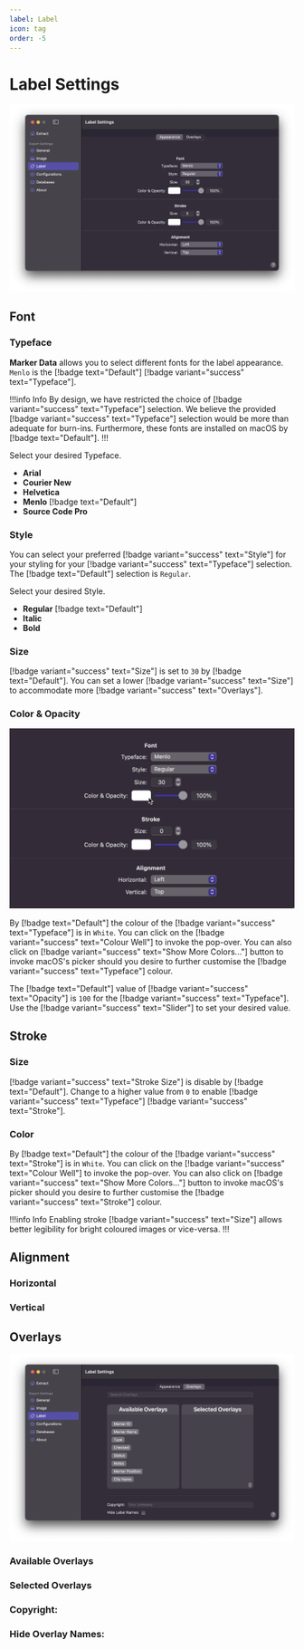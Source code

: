 ```yaml
---
label: Label
icon: tag
order: -5
---
```

# Label Settings

![Label Settings](/assets/md-label-settings.png)

## Font

### Typeface

**Marker Data** allows you to select different fonts for the label appearance. `Menlo` is the [!badge text="Default"] [!badge variant="success" text="Typeface"].

!!!info Info
By design, we have restricted the choice of [!badge variant="success" text="Typeface"] selection. We believe the provided [!badge variant="success" text="Typeface"] selection would be more than adequate for burn-ins. Furthermore, these fonts are installed on macOS by [!badge text="Default"].
!!!

Select your desired Typeface.
- **Arial**
- **Courier New**
- **Helvetica**
- **Menlo** [!badge text="Default"]
- **Source Code Pro**

### Style

You can select your preferred [!badge variant="success" text="Style"] for your styling for your [!badge variant="success" text="Typeface"] selection. The [!badge text="Default"] selection is `Regular`.

Select your desired Style.
- **Regular** [!badge text="Default"]
- **Italic**
- **Bold**

### Size

[!badge variant="success" text="Size"] is set to `30` by [!badge text="Default"]. You can set a lower [!badge variant="success" text="Size"] to accommodate more [!badge variant="success" text="Overlays"].

### Color & Opacity

![](/assets/md-label-settings_01.gif)

By [!badge text="Default"] the colour of the [!badge variant="success" text="Typeface"] is in `White`. You can click on the [!badge variant="success" text="Colour Well"] to invoke the pop-over. You can also click on [!badge variant="success" text="Show More Colors..."] button to invoke macOS's picker should you desire to further customise the [!badge variant="success" text="Typeface"] colour.

The [!badge text="Default"] value of [!badge variant="success" text="Opacity"] is `100` for the [!badge variant="success" text="Typeface"]. Use the [!badge variant="success" text="Slider"] to set your desired value.

## Stroke

### Size

[!badge variant="success" text="Stroke Size"] is disable by [!badge text="Default"]. Change to a higher value from `0` to enable [!badge variant="success" text="Typeface"] [!badge variant="success" text="Stroke"].

### Color

By [!badge text="Default"] the colour of the [!badge variant="success" text="Stroke"] is in `White`. You can click on the [!badge variant="success" text="Colour Well"] to invoke the pop-over. You can also click on [!badge variant="success" text="Show More Colors..."] button to invoke macOS's picker should you desire to further customise the [!badge variant="success" text="Stroke"] colour.

!!!info Info
Enabling stroke [!badge variant="success" text="Size"] allows better legibility for bright coloured images or vice-versa.
!!!

## Alignment

### Horizontal

### Vertical

## Overlays

![](/assets/md-label-overlays-settings.png)

### Available Overlays

### Selected Overlays

### Copyright:

### Hide Overlay Names:
